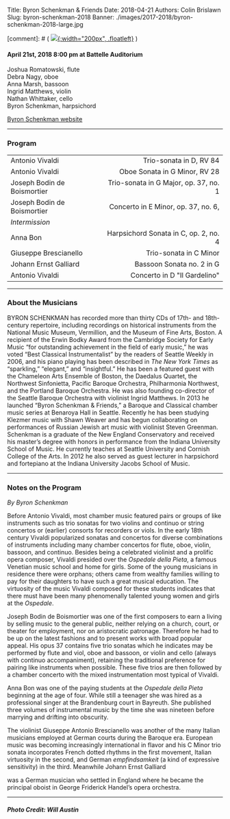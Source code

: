 Title: Byron Schenkman & Friends
Date: 2018-04-21
Authors: Colin Brislawn
Slug: byron-schenkman-2018
Banner: ./images/2017-2018/byron-schenkman-2018-large.jpg

[comment]: # ( [![ ]({filename}/images/2017-2018/YoungArtists400.jpg){:width="200px", .floatleft}]({filename}./ByronSchenkman.md) )


#### April 21st, 2018 8:00 pm at Battelle Auditorium

Joshua Romatowski, flute <br>
Debra Nagy, oboe <br>
Anna Marsh, bassoon <br>
Ingrid Matthews, violin <br>
Nathan Whittaker, cello <br>
Byron Schenkman, harpsichord


[Byron Schenkman website](http://byronschenkman.com/series/)


---

### Program

|                              |                                       |
|------------------------------|--------------------------------------:|
| Antonio Vivaldi              | Trio-sonata in D, RV 84               |
| Antonio Vivaldi              | Oboe Sonata in G Minor, RV 28         |
| Joseph Bodin de Boismortier  | Trio-sonata in G Major, op. 37, no. 1 |
| Joseph Bodin de Boismortier  | Concerto in E Minor, op. 37, no. 6,   |
| *Intermission*                 |                                       |
| Anna Bon                     | Harpsichord Sonata in C, op. 2, no. 4 |
| Giuseppe Brescianello        | Trio-sonata in C Minor                |
| Johann Ernst Galliard        | Bassoon Sonata no. 2 in G             |
| Antonio Vivaldi              | Concerto in D "Il Gardelino"          |

---

### About the Musicians

BYRON SCHENKMAN has recorded more than thirty CDs of 17th- and 18th-century repertoire, including recordings on historical instruments from the National Music Museum, Vermillion, and the Museum of Fine Arts, Boston. A recipient of the Erwin Bodky Award from the Cambridge Society for Early Music “for outstanding achievement in the field of early music,” he was voted “Best Classical Instrumentalist” by the readers of Seattle Weekly in 2006, and his piano playing has been described in _The New York Times_ as “sparkling,” “elegant,” and “insightful.” He has been a featured guest with the Chameleon Arts Ensemble of Boston, the Daedalus Quartet, the Northwest Sinfonietta, Pacific Baroque Orchestra, Philharmonia Northwest, and the Portland Baroque Orchestra. He was also founding co-director of the Seattle Baroque Orchestra with violinist Ingrid Matthews. In 2013 he launched “Byron Schenkman & Friends,” a Baroque and Classical chamber music series at Benaroya Hall in Seattle. Recently he has been studying Klezmer music with Shawn Weaver and has begun collaborating on performances of Russian Jewish art music with violinist Steven Greenman. Schenkman is a graduate of the New England Conservatory and received his master’s degree with honors in performance from the Indiana University School of Music. He currently teaches at Seattle University and Cornish College of the Arts. In 2012 he also served as guest lecturer in harpsichord and fortepiano at the Indiana University Jacobs School of Music.

---

### Notes on the Program

*By Byron Schenkman*

Before Antonio Vivaldi, most chamber music featured pairs or groups of
like instruments such as trio sonatas for two violins and continuo or string
concertos or (earlier) consorts for recorders or viols. In the early 18th
century Vivaldi popularized sonatas and concertos for diverse
combinations of instruments including many chamber concertos for flute,
oboe, violin, bassoon, and continuo. Besides being a celebrated violinist
and a prolific opera composer, Vivaldi presided over the *Ospedale della
Pieta*, a famous Venetian music school and home for girls. Some of the
young musicians in residence there were orphans; others came from
wealthy families willing to pay for their daughters to have such a great
musical education. The virtuosity of the music Vivaldi composed for these
students indicates that there must have been many phenomenally talented
young women and girls at the *Ospedale*.

Joseph Bodin de Boismortier was one of the first composers to earn a
living by selling music to the general public, neither relying on a church,
court, or theater for employment, nor on aristocratic patronage. Therefore
he had to be up on the latest fashions and to present works with broad
popular appeal. His opus 37 contains five trio sonatas which
he indicates may be performed by flute and viol, oboe and bassoon, or
violin and cello (always with continuo accompaniment), retaining the
traditional preference for pairing like instruments when possible. These five
trios are then followed by a chamber concerto with the mixed
instrumentation most typical of Vivaldi.

Anna Bon was one of the paying students at the *Ospedale della Pieta*
beginning at the age of four. While still a teenager she was hired as a
professional singer at the Brandenburg court in Bayreuth. She published
three volumes of instrumental music by the time she was nineteen before
marrying and drifting into obscurity.

The violinist Giuseppe Antonio Brescianello was another of the many
Italian musicians employed at German courts during the Baroque era.
European music was becoming increasingly international in flavor and his
C Minor trio sonata incorporates French dotted rhythms in the first
movement, Italian virtuosity in the second, and German *empfindsamkeit* (a
kind of expressive sensitivity) in the third. Meanwhile Johann Ernst Galliard

was a German musician who settled in England where he became the
principal oboist in George Friderick Handel’s opera orchestra.

---

##### Photo Credit: Will Austin
